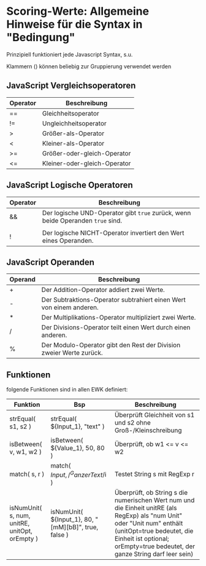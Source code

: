 # Scoring-Werte: Allgemeine Hinweise für die Syntax in "Bedingung"

Prinzipiell funktioniert jede Javascript Syntax, s.u.

Klammern () können beliebig zur Gruppierung verwendet werden

## JavaScript Vergleichsoperatoren

| Operator        | Beschreibung                                                                                     |
|-----------------|-------------------------------------------------------------------------------------------------|
| == | Gleichheitsoperator |
| != | Ungleichheitsoperator |
| >  | Größer-als-Operator  |
| < | Kleiner-als-Operator |
| >= | Größer-oder-gleich-Operator |
| <= | Kleiner-oder-gleich-Operator |

## JavaScript Logische Operatoren

| Operator        | Beschreibung                                                                                     |
|-----------------|-------------------------------------------------------------------------------------------------|
| && | Der logische UND-Operator gibt `true` zurück, wenn beide Operanden `true` sind. |
| || | Der logische ODER-Operator gibt `true` zurück, wenn mindestens einer der Operanden `true` ist. |
| ! | Der logische NICHT-Operator invertiert den Wert eines Operanden. |

## JavaScript Operanden

| Operand        | Beschreibung                                                                                     |
|-----------------|-------------------------------------------------------------------------------------------------|
| + | Der Addition-Operator addiert zwei Werte.                                  |
| - | Der Subtraktions-Operator subtrahiert einen Wert von einem anderen.                              |
| * | Der Multiplikations-Operator multipliziert zwei Werte. |
| / | Der Divisions-Operator teilt einen Wert durch einen anderen. |
| % | Der Modulo-Operator gibt den Rest der Division zweier Werte zurück. |

## Funktionen

folgende Funktionen sind in allen EWK definiert:

| Funktion | Bsp |Beschreibung |
|----------|-----|-------------|
| strEqual( s1, s2 ) | strEqual( ${Input_1}, "text" ) | Überprüft Gleichheit von s1 und s2 ohne Groß-/Kleinschreibung |
| isBetween( v, w1, w2 ) | isBetween( ${Value_1}, 50, 80 ) | Überprüft, ob w1 <= v <= w2 |
| match( s, r ) | match( ${Input}, /^Ganzer Text$/i ) | Testet String s mit RegExp r |
| isNumUnit( s, num, unitRE, unitOpt, orEmpty ) | isNumUnit( ${Input_1}, 80, "[mM][bB]", true, false ) | Überprüft, ob String s die numerischen Wert num und die Einheit unitRE (als RegExp) als "num Unit" oder "Unit num" enthält (unitOpt=true bedeutet, die Einheit ist optional; orEmpty=true bedeutet, der ganze String darf leer sein) |